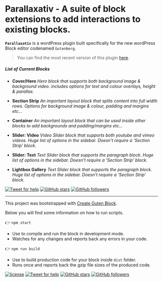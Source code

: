 # Parallaxativ - A suite of block extensions to add interactions to existing blocks.

**`Parallaxativ`** is a wordPress plugin built specifically for the new wordPress Block editor codenamed `Gutenberg`.

> You can find the most recent version of this plugin [here](https://github.com/addzycullen/simpl-blocks).

##### List of Current Blocks

- **Cover/Hero**
  _Hero block that supports both background image & background video. includes options for text and colour overlays, height & parallax._

- **Section Strip**
  _An important layout block that splits content into full width rows. Options for background image & colour, padding and margins etc..._

- **Container**
  _An important layout block that can be used inside other blocks to add backgrounds and padding/margins etc..._

- **Slider: Video**
  _Video Slider block that supports both youtube and vimeo videos. Huge list of options in the sidebar. Doesn't require a 'Section Strip' block._

- **Slider: Text**
  _Text Slider block that supports the paragraph block. Huge list of options in the sidebar. Doesn't require a 'Section Strip' block._

- **Lightbox Gallery**
  _Text Slider block that supports the paragraph block. Huge list of options in the sidebar. Doesn't require a 'Section Strip' block._

[![Tweet for help](https://img.shields.io/twitter/follow/addzycullen.svg?style=social&label=Tweet%20@addzycullen)](https://twitter.com/addzycullen/) [![GitHub stars](https://img.shields.io/github/stars/addzycullen/simpl-blocks.svg?style=social&label=Stars)](https://github.com/addzycullen/simpl-blocks/stargazers) [![GitHub followers](https://img.shields.io/github/followers/addzycullen.svg?style=social&label=Follow)](https://github.com/addzycullen?tab=followers)

---

This project was bootstrapped with [Create Guten Block](https://github.com/ahmadawais/create-guten-block).

Below you will find some information on how to run scripts.

👉 `npm start`

- Use to compile and run the block in development mode.
- Watches for any changes and reports back any errors in your code.

👉 `npm run build`

- Use to build production code for your block inside `dist` folder.
- Runs once and reports back the gzip file sizes of the produced code.

[![license](https://img.shields.io/github/license/mashape/apistatus.svg?style=flat-square)](https://github.com/ahmadawais/create-guten-block) [![Tweet for help](https://img.shields.io/twitter/follow/mrahmadawais.svg?style=social&label=Tweet%20@MrAhmadAwais)](https://twitter.com/mrahmadawais/) [![GitHub stars](https://img.shields.io/github/stars/ahmadawais/create-guten-block.svg?style=social&label=Stars)](https://github.com/ahmadawais/create-guten-block/stargazers) [![GitHub followers](https://img.shields.io/github/followers/ahmadawais.svg?style=social&label=Follow)](https://github.com/ahmadawais?tab=followers)
